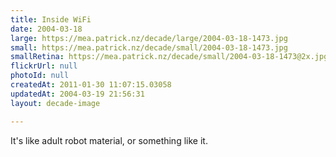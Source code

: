```yaml
---
title: Inside WiFi
date: 2004-03-18
large: https://mea.patrick.nz/decade/large/2004-03-18-1473.jpg
small: https://mea.patrick.nz/decade/small/2004-03-18-1473.jpg
smallRetina: https://mea.patrick.nz/decade/small/2004-03-18-1473@2x.jpg
flickrUrl: null
photoId: null
createdAt: 2011-01-30 11:07:15.03058
updatedAt: 2004-03-19 21:56:31
layout: decade-image

---
```

It's like adult robot material, or something like it.
